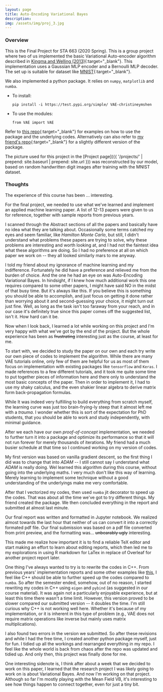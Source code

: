 ```yaml
---
layout: page
title: Auto-Encoding Variational Bayes
description:
img: /assets/img/proj_3.jpg
---
```


### **Overview**

This is the Final Project for STA 663 (2020 Spring). This is a group project where two of us implemented the basic Variational Auto-encoder algorithm described in [Kingma and Welling (2013)](https://arxiv.org/abs/1312.6114){:target="_blank"}. This implementation uses a Gaussian MLP encoder and a Bernoulli MLP decoder. The set up is suitable for dataset like [MNIST](http://yann.lecun.com/exdb/mnist/){:target="_blank"}. 

We also implemented a python package. It relies on `numpy`, `matplotlib` and `numba`. 

  - To install:

      `pip install -i https://test.pypi.org/simple/ VAE-christineymshen`

  - To use the modules:

      `from VAE import VAE`

Refer to [this repo](https://github.com/christineymshen/sta-663-FinalProj-VAE){:target="_blank"} for examples on how to use the package and the underlying codes. Alternatively can also refer to [my friend's repo](https://github.com/RV29/VAE){:target="_blank"} for a slightly different version of the package.

The picture used for this project in the [Project page]({{ '/projects/' | prepend: site.baseurl | prepend: site.url }}) was reconstructed by our model, based on random handwritten digit images after training with the MNIST dataset.

### **Thoughts**

The experience of this course has been ... interesting. 

For the final project, we needed to use what we've learned and implement an applied machine learning paper. A list of 12-13 papers were given to us for reference, together with sample reports from previous years. 

I scanned through the Abstract sections of all the papers and basically have no idea what they are talking about. Occasionally some terms catched my eyes and seem familiar, like *Hamilton Monte Carlo*, but still, I didn't understand what problems these papers are trying to solve, why these problems are interesting and worth looking at, and I had not the faintest idea what these algorithms are doing. So I had no preference at all on which paper we work on -- they all looked similarly mars to me anyway. 

I told my friend about my ignorance of machine learning and my indifference. Fortunately he did have a preference and relieved me from the burden of choice. And the one he had an eye on was Auto-Encoding Variational Bayes. In hindsight, if I knew how much additional work this one requires compared to some other papers, I might have said NO in the midst of that busy time. But it's always like this. If you believe this is something you should be able to accomplish, and just focus on getting it done rather than worrying about it and second-guessing your choice, it might turn out just fine. Well, as long as the task isn't too faraway from your reach, and in our case it's definitely true since this paper comes off the suggested list, isn't it. How hard can it be.

Now when I look back, I learned a lot while working on this project and I'm very happy with what we've got by the end of the project. But the whole experience has been as ~~frustrating~~ interesting just as the course, at least for me.

To start with, we decided to study the paper on our own and each try write our own piece of codes to implement the algorithm. While there are many VAE tutorials online, only few of them are helpful for us as most of them focus on implementation with existing packages like `tensorflow` and `Keras`. I made references to a few different tutorials, and it took me quite some time to put together pieces of information here and there only to understand the most basic concepts of the paper. Then in order to implement it, I had to use my shaky calculus, and the even shakier linear algebra to derive matrix form back-propagation formulas. 

While It was indeed very fulfilling to build everything from scratch myself, the learning curve was just too brain-frying-ly steep that it almost left me with a *trauma*. I wonder whether this is sort of the expectation for PhD students, that you should be able to work and study independently, with minimal guidance.

After we each have our own *proof-of-concept* implementation, we needed to further turn it into a package and optimize its performance so that it will not run forever for merely thousands of iterations. My friend had a much busier schedule at that time so I continued working on my version of codes. 

My first version was based on vanilla gradient descent, so the first thing I did was to change that into *ADAM* -- I still cannot say I understand what *ADAM* is really doing. Wel learned this algorithm during this course, without going into the underlying maths. I very much don't like this way of learning. Merely learning to implement some technique without a good understanding of the underlyings make me very comfortable. 

After that I vectorized my codes, then used `numba` jit decorator to speed up the codes. That was about all the time we've got to try different things. My friend created the package. We then concluded everything in the report and submitted at almost last minute.

Our final report was written and formatted in Jupyter notebook. We realized almost towards the last hour that neither of us can convert it into a correctly formated pdf file. Our final submission was based on a pdf file converted from print preview, and the formatting was... ~~unbearably ugly~~ interesting.

This made me realize how important it is to find a reliable TeX editor and start making an effort to learn about editing reports, which then led me to my explorations in using R markdown for LaTex in replace of Overleaf for another project report later.

One thing I've always wanted to try is to rewrite the codes in C++. From previous years' implementation reports and some other examples like [this](https://github.com/kelrenmor/sta663-FinalProject-SGHMC), I feel like C++ should be able to further speed up the codes compared to `numba`. So after the semester ended, somehow, out of no reason, I started rewriting my codes in C++ using `eigen` and `pybind` (as suggested in our course material). It was again not a particularly enjoyable experience, but at least this time there wasn't a time limit. However, this version proved to be slower compared our submitted version -- it doubles the time. I'm still curious why C++ is not working well here. Whether it's because of my implementation, or it is inherent in this type of problem (e.g., VAE does not require matrix operations like inverse but mainly uses matrix multiplications). 

I also found two errors in the version we submitted. So after these revisions and while I had the free time, I created another python package myself, just for fun. I tidied up all the workings and rearranged everything in my repo. I feel like the whole world is back from chaos after the repo was updated and tidied up. And only then, this project was finally done for me.

One interesting sidenote is, I think after about a week that we decided to work on this paper, I learned that the research project I was likely going to work on is about Variational Bayes. And now I'm working on that project. Although so far I'm mostly playing with the Mean Field VB, it's interesting to see how things happen to connect together, even for just a tiny bit.

